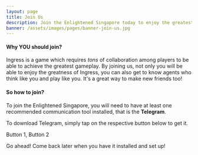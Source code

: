 ```yaml
---
layout: page
title: Join Us
description: Join the Enlightened Singapore today to enjoy the greatest gameplay with Ingress!
banner: /assets/images/pages/banner-join-us.jpg
---
```

#### Why YOU should join?

Ingress is a game which requires _tons_ of collaboration among players to be able to
achieve the greatest gameplay. By joining us, not only you will be able to enjoy
the greatness of Ingress, you can also get to know agents who think like you and
play like you. It's a great way to make new friends too!

#### So how to join?

To join the Enlightened Singapore, you will need to have at least one recommended
communication tool installed, that is the __Telegram__.

To download Telegram, simply tap on the respective button below to get it.

Button 1, Button 2

Go ahead! Come back later when you have it installed and set up!
